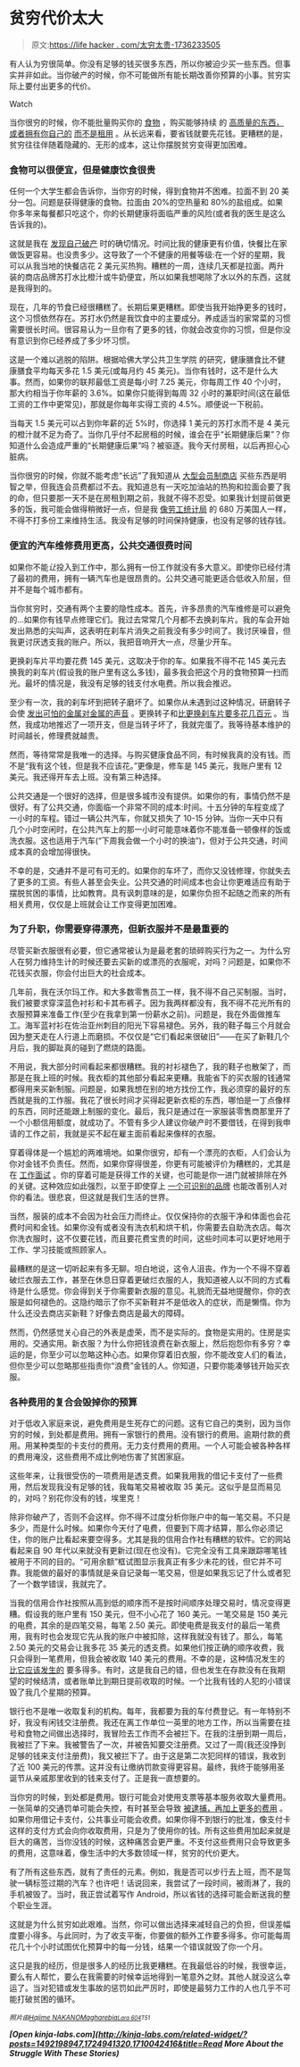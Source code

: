 # 贫穷代价太大

> 原文:[https://life hacker . com/太穷太贵-1736233505](https://lifehacker.com/being-poor-is-too-expensive-1736233505)

有人认为穷很简单。你没有足够的钱买很多东西，所以你被迫少买一些东西。但事实并非如此。当你破产的时候，你不可能做所有能长期改善你预算的小事。贫穷实际上要付出更多的代价。

Watch

当你很穷的时候，你不能批量购买你的 [食物](http://lifehacker.com/the-ultimate-guide-to-buying-in-bulk-1447310078) ，购买能够持续 的 [高质量的东西，或者拥有你自己的](http://lifehacker.com/when-it-makes-sense-to-buy-quality-instead-of-saving-mo-1689373996) [而不是租用](http://lifehacker.com/is-it-ever-a-good-idea-to-rent-a-modem-5949278#_ga=1.85057433.127976026.1441054335) 。从长远来看，要省钱就要先花钱。更糟糕的是，贫穷往往伴随着隐藏的、无形的成本，这让你摆脱贫穷变得更加困难。

### 食物可以很便宜，但是健康饮食很贵

任何一个大学生都会告诉你，当你穷的时候，得到食物并不困难。拉面不到 20 美分一包。问题是获得健康的食物。拉面由 20%的空热量和 80%的盐组成。如果你多年来每餐都只吃这个，你的长期健康将面临严重的风险(或者我的医生是这么告诉我的)。

这就是我在 [发现自己破产](https://lifehacker.com/the-financial-advice-im-glad-i-ignored-when-i-was-brok-1492198947) 时的确切情况。时间比我的健康更有价值，快餐比在家做饭更容易。也没贵多少。这导致了一个不健康的用餐等级:在一个好的星期，我可以从我当地的快餐店花 2 美元买热狗。糟糕的一周，连续几天都是拉面。两升装的商店品牌苏打水比橙汁或牛奶便宜，所以如果我想喝除了水以外的东西，这就是我得到的。

现在，几年的节食已经很糟糕了。长期后果更糟糕。即使当我开始挣更多的钱时，这个习惯依然存在。苏打水仍然是我饮食中的主要成分。养成适当的家常菜的习惯需要很长时间。很容易认为一旦你有了更多的钱，你就会改变你的习惯，但是你没有意识到你已经养成了多少坏习惯。

这是一个难以逃脱的陷阱。根据哈佛大学公共卫生学院 的研究，健康膳食比不健康膳食平均每天多花 1.5 美元(或每月约 45 美元)。当你有钱时，这不是什么大事。然而，如果你的联邦最低工资是每小时 7.25 美元，你每周工作 40 个小时，那大约相当于你年薪的 3.6%。如果你只能得到每周 32 小时的兼职时间(这在最低工资的工作中更常见)，那就是你每年实得工资的 4.5%。顺便说一下税前。

当每天 1.5 美元可以占到你年薪的近 5%时，你选择 1 美元的苏打水而不是 4 美元的橙汁就不足为奇了。当你几乎付不起房租的时候，谁会在乎“长期健康后果”？你知道什么会造成严重的“长期健康后果”吗？被驱逐。我今天付房租，以后再担心心脏病。

当你很穷的时候，你就不能考虑“长远”了我知道从 [大型会员制商店](http://lifehacker.com/what-to-buy-at-costco-versus-your-grocery-store-5883360) 买些东西是明智之举，但我连会员费都过不去。我知道总有一天吃加油站的热狗和拉面会要了我的命，但只要那一天不是在房租到期之前，我就不得不忍受。如果我计划提前做更多的饭，我可能会做得稍微好一点，但是我 [像劳工统计局](http://www.bls.gov/opub/mlr/2015/article/multiple-jobholding-over-the-past-two-decades.htm) 的 680 万美国人一样，不得不打多份工来维持生活。我没有足够的时间保持健康，也没有足够的钱存钱。

### 便宜的汽车维修费用更高，公共交通很费时间

如果你不能*让*投入到工作中，那么拥有一份工作就没有多大意义。即使你已经付清了最初的费用，拥有一辆汽车也是很昂贵的。公共交通可能更适合低收入阶层，但并不是每个城市都有。

当你贫穷时，交通有两个主要的隐性成本。首先，许多昂贵的汽车维修是可以避免的...如果你有钱早点修理它们。我过去常常几个月都不去换刹车片。我的车会开始发出熟悉的尖叫声，这表明在刹车片消失之前我没有多少时间了。我讨厌噪音，但我更讨厌透支我的账户。所以，我把音响开大一点，尽量少开车。

更换刹车片平均要花费 145 美元，这取决于你的车。如果我不得不花 145 美元去换我的刹车片(假设我的账户里有这么多钱)，最多我会把这个月的食物预算一扫而光。最坏的情况是，我没有足够的钱支付水电费。所以我会推迟。

至少有一次，我的刹车坏到把转子磨坏了。如果你从未遇到过这种情况，研磨转子会使 [发出可怕的金属对金属的声音](https://youtu.be/Ka3SaDYgdU0?t=19) 。更换转子和[比更换刹车片要多花几百元](http://repairpal.com/estimator/brake-pad-and-rotor-replacement-cost) 。当然，我成功地推迟了一项开支，但是当转子坏了，我就完蛋了。我等待基本维护的时间越长，修理费就越贵。

然而，等待常常是我唯一的选择。与购买健康食品不同，有时候我真的没有钱。而不是“我有这个钱，但是我不应该花。”更像是，修车是 145 美元，我账户里有 12 美元。我还得开车去上班。没有第三种选择。

公共交通是一个很好的选择，但是很多城市没有提供。如果你的有，事情仍然不是很好。有了公共交通，你面临一个非常不同的成本:时间。十五分钟的车程变成了一小时的车程。错过一辆公共汽车，你就又损失了 10-15 分钟。当你一天中只有几个小时空闲时，在公共汽车上的那一小时可能意味着你不能准备一顿像样的饭或洗衣服。这也适用于汽车(“下周我会做一个小时的换油”)，但对于公共交通，时间成本真的会增加得很快。

不幸的是，交通并不是可有可无的。如果你的车坏了，而你又没钱修理，你就失去了更多的工资。有些人甚至会失业。公共交通的时间成本也会让你更难适应有助于摆脱贫困的事情，比如教育。具有讽刺意味的是，如果你负担不起随之而来的所有相关费用，仅仅是上班就会让工作变得更加困难。

### 为了升职，你需要穿得漂亮，但新衣服并不是最重要的

尽管买新衣服很有必要，但它通常被认为是最老套的琐碎购买行为之一。为什么穷人在努力维持生计的时候还要去买新的或漂亮的衣服呢，对吗？问题是，如果你不花钱买衣服，你会付出巨大的社会成本。

几年前，我在沃尔玛工作。和大多数零售员工一样，我不得不自己买制服。当时，我们被要求穿深蓝色衬衫和卡其布裤子。因为我两样都没有，我不得不花光所有的衣服预算来准备工作(至少在我拿到第一份薪水之前)。问题是，我在外面做推车工。海军蓝衬衫在佐治亚州刺目的阳光下容易褪色。另外，我的鞋子每三个月就会因为整天走在人行道上而磨损。不仅仅是“它们看起来很破旧”——在买了新鞋几个月后，我的脚趾真的碰到了燃烧的路面。

不用说，我大部分时间看起来都很糟糕。我的衬衫褪色了，我的鞋子也散架了，而那是在我上班的时候。我衣柜的其他部分看起来更糟。我能省下的买衣服的钱通常都得用来买新制服。问题是，如果我想在别的地方找份工作，我必须穿的最好的东西就是我的工作服。我花了很长时间才买得起更新衣柜的东西，哪怕是一丁点像样的东西，同时还能跟上制服的变化。最后，我只是通过在一家服装零售商那里开了一个小额信用额度，就成功了。不管有多少人建议你破产时不要借钱，在得到我申请的工作之前，我就是买不起在雇主面前看起来像样的衣服。

穿着得体是一个尴尬的两难境地。如果你很穷，却有一个漂亮的衣柜，人们会认为你对金钱不负责任。然而，如果你穿得很差，你更有可能被评价为糟糕的，尤其是在 [工作面试](http://lifehacker.com/ask-an-expert-all-about-dressing-for-a-job-interview-1619379378) 。你的穿着可能是获得工作的关键，也可能是你一进门就被排除在外的关键。这种效应如此强烈，以至于即使穿上 [一个可识别的品牌](http://www.sciencedirect.com/science/article/pii/S1090513810001455) 也能改善别人对你的看法。很悲哀，但这就是我们生活的世界。

当然，服装的成本不会因为社会压力而终止。仅仅保持你的衣服干净和体面也会花费时间和金钱。如果你没有或者没有洗衣机和烘干机，你需要去自助洗衣店。每次你洗衣服时，这不仅要花钱，而且要花费宝贵的时间，这些时间本可以更好地用于工作、学习技能或照顾家人。

最糟糕的是这一切听起来有多无聊。坦白地说，这令人沮丧。作为一个不得不穿着破烂衣服去工作，甚至在休息日穿着更破烂衣服的人，我知道被人以不同的方式看待是什么感觉。你会得到关于你需要新衣服的意见。礼貌而无益地提醒你，你的衣服是如何褪色的。这隐约暗示了你不买新鞋并不是低收入的症状，而是懒惰。你为什么还没去商店买新鞋？好像去商店是最大的障碍。

然而，仍然感觉关心自己的外表是虚荣，而不是实际的。食物是实用的。住房是实用的。交通实用。新衣服？为什么你把钱浪费在新衣服上，然后抱怨你有多穷？幸运的是，你至少可以忽略这种心态。如果你穿着旧衣服，你不能改变人们的看法，但你至少可以忽略那些指责你“浪费”金钱的人。你知道，只要你能凑够钱开始买衣服。

### **各种费用的复合会毁掉你的预算**

对于低收入家庭来说，避免费用是生死存亡的问题。这有它自己的类别，因为当你穷的时候，到处都是费用。拥有一家银行的费用。没有银行的费用。逾期付款的费用。用某种类型的卡支付的费用。无力支付费用的费用。一个人可能会被各种各样的费用淹没，这些费用不成比例地伤害了贫困家庭。

这些年来，让我很受伤的一项费用是透支费。如果我用我的借记卡支付了一些费用，然后发现我没有足够的钱，我每笔交易被收取 35 美元。这似乎是显而易见的，对吗？别花你没有的钱，埃里克！

除非你破产了，否则不会这样。你不得不过度分析你账户中的每一笔交易。不只是多少，而是什么时候。如果你今天付了电费，但要到下周才结算，那么你必须记住，你的账户比看起来要空得多。尤其是我的信用合作社有糟糕的软件。它的网站看起来自 90 年代以来就没有更新过(现在也没有)。它完全没有工具来跟踪哪笔钱被用于不同的目的。“可用余额”框试图显示我真正有多少未花的钱，但它并不可靠。我能做的最好的事情就是亲自记录每一笔交易，但是如果我忘记了什么或者犯了一个数学错误，我就完了。

当我的信用合作社按照从高到低的顺序而不是按时间顺序处理交易时，情况变得更糟。假设我的账户里有 150 美元，但不小心花了 160 美元。一笔交易是 150 美元的电费，其余的是四笔交易，每笔 2.50 美元。即使电费是我支付的最后一笔费用，我有时也会发现它先从我的账户中被扣除，这样我就没有钱了。那么，每笔 2.50 美元的交易会让我多花 35 美元的透支费。如果他们按正确的顺序收费，我只会得到一笔费用，但我会被收取 140 美元的费用。不幸的是，这种情况发生的 [比它应该发生的](http://www.forbes.com/sites/halahtouryalai/2013/06/11/yes-banks-are-reordering-your-transactions-and-charging-overdraft-fees/) 要多得多。有时，这是我自己的错，但也发生在存款没有在我期望的时候结清，或者账单比到期日提前收取的时候。一个比我有钱的人犯的小错误毁了我几个星期的预算。

银行也不是唯一收取复利的机构。每年，我都要为我的车付费登记。有一年特别不好，我没有闲钱交注册费。我还在离工作单位一英里的地方工作，所以当需要在挂号和食物之间做出选择时，我冒险去工作而不会被拦下。在我的注册到期一周后，我被拦了下来。我被警告了一次，并被告知要交注册费。又过了一周(我还没挣到足够的钱来支付注册费)，我又被拦下了。由于这是第二次犯同样的错误，我收到了近 100 美元的传票。这并没有让缴纳罚款变得更容易。最终，我终于能够用圣诞节从亲戚那里收到的钱来支付了。正是我一直想要的。

当你穷的时候，到处都是费用。银行可能会对使用支票等基本服务收取大量费用。一张简单的交通罚单可能会失控，有时甚至会导致 [被逮捕，再加上更多的费用](https://youtu.be/0UjpmT5noto) 。如果你用借记卡支付，公共事业可能会收费。如果你得不到银行的批准，像支付卡这样的支付方式会向你收取费用，只是为了使用你的钱。所有这些费用加起来就是巨大的痛苦，当你没钱的时候，这种痛苦会更严重。不支付这些费用只会导致更多的费用，这意味着，像生活中的大多数领域一样，贫穷的代价更大。

有了所有这些东西，就有了责任的元素。例如，我是否可以步行去上班，而不是驾驶一辆标签过期的汽车？也许吧！话说回来，我尝试了一段时间，被雨淋了，我的手机被毁了。当时，我正尝试着写作 Android，所以省钱的选择可能会断送我的整个职业生涯。

这就是为什么贫穷如此艰难。当然，你可以做出选择来减轻自己的负担，但误差幅度要小得多。与此同时，为了收支平衡，你要做的额外工作要多得多。你可能每周花几十个小时试图优化预算中的每一分钱，结果一个错误就毁了你一个月。

这只是我的经历，但是很多人的经历比我更糟糕。在我最低谷的时候，我很幸运，要么有人帮忙，要么在我需要的时候幸运地得到一笔意外之财。其他人就没这么幸运了。当对犯错或发生事故的惩罚如此严厉时，即使是最努力工作的人也几乎不可能打破贫困的循环。

<small>*照片由*</small>[<small>*Hajime NAKANO*</small>](https://www.flickr.com/photos/jetalone/58470536/in/photolist-6aFfG-9AJq9E-8M4Dih-692v3y-7LxVW6-dY5ov3-9oJN2i-aP9Phk-8ZQzzG-79fnP1-njJSiJ-d93Tew-8LYcH9-5jyqie-7JLdE-gLKe6A-5jyqmT-9fhJ3Z-4ophHw-4okeKr-6dWov-dSr5CX-4ophPb-rc2gdC-5Uk6jy-rannSZ-j3bPFZ-nrSA6A-eyc23F-pCk5M6-93xcM-wvJjJo-49mhC-rtFKY6-fmYENH-jXybm8-5Lj6VB-m6q6Nt-8sd9L-bLVh3c-bLVgHa-p2VNnh-4JLXiM-qU88co-89AWFd-rttnDg-9bxH8r-9ae7Xn-vQJEue-696ZqK)<small></small>*[<small>*Magharebia*</small>](https://www.flickr.com/photos/magharebia/5683808753/in/photolist-9Eg1jD-aThdDT-4Fnvs-tJbUvE-sPvUqs-cRFpF5-tLwVMV-c41faA-kyocR-6zXNMU-qNvPoe-6zYhs3-4Nq6oB-6zwax1-axzRzs-5BYQfF-o8wjJL-pdpBA8-rNerLU-7jwVFW-fze8RY-9Kryqs-abvMrc-61GdwJ-6G4YX2-btDr9F-abvnEM-abvqhF-abyfk9-abvpSx-abyeP1-abyedL-6WWD4F-2GP6S3-c3pgpm-iGhoBv-iYF3j4-9jHKFH-dPuGGx-a9rnFn-rv17XM-e9wPCs-qV8AXn-iKrUr5-eyy8oj-8WWrEm-6y4bXT-ndBcQM-iQPw4e-ks3yW4)<small>*[<small>*Lara 604*</small>](https://www.flickr.com/photos/lara604/5073413858/in/photolist-8JjzbJ-kZjenV-bBJqBD-bRPT1g-mB7ugT-bRPwRk-jb72qW-mzfdtq-wzEmhc-gnELLr-mAATbZ-mB7tsP-bCUHQs-bCUKxf-dtfvHJ-mz9A2P-mACqJh-5mn3H5-boPviE-5ZHUXM-mzds4r-dtfoe8-dtfjfg-bCX4Rm-i9nFR1-bRP8NZ-bCUopJ-gnEKRv-gnELAX-gnEKpi-8CxGn5-bRPsxa-hZ7qHj-dtxc6N-5p762W-3vjzVe-pn1byh-3GUg4G-pmKyyZ-4dFW9w-5fHMLw-bgSzcx-5WFZVL-6JZuxa-hExMN-5Gcg7R-5fzYN5-khkxJ-7sLLhD-5rbzTs)<small>*T51*</small>*</small>* 

***[Open *kinja-labs.com*](http://kinja-labs.com/related-widget/?posts=1492198947,1724941320,1710042416&title=Read More About the Struggle With These Stories)***